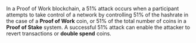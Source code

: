 In a Proof of Work blockchain, a 51% attack occurs when a participant attempts to take control of a network by controlling 51% of the hashrate in the case of a **Proof of Work** coin, or 51% of the total number of coins in a **Proof of Stake** system. A successful 51% attack can enable the attacker to revert transactions or **double spend** coins.

